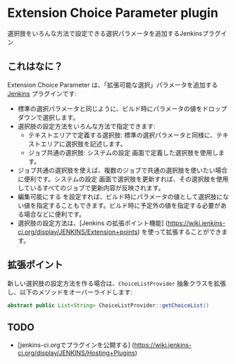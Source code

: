 Extension Choice Parameter plugin
=================================

選択肢をいろんな方法で設定できる選択パラメータを追加するJenkinsプラグイン

これはなに？
------------

Extension Choice Parameter は、「拡張可能な選択」パラメータを追加する [Jenkins](http://jenkins-ci.org/) プラグインです: 

* 標準の選択パラメータと同じように、ビルド時にパラメータの値をドロップダウンで選択します。
* 選択肢の設定方法をいろんな方法で指定できます:
	* テキストエリアで定義する選択肢: 標準の選択パラメータと同様に、テキストエリアに選択肢を記述します。
	* ジョブ共通の選択肢: システムの設定 画面で定義した選択肢を使用します。
* ジョブ共通の選択肢を使えば、複数のジョブで共通の選択肢を使いたい場合に便利です。システムの設定 画面で選択肢を更新すれば、その選択肢を使用しているすべてのジョブで更新内容が反映されます。
* 編集可能にする を設定すれば、ビルド時にパラメータの値として選択肢にない値を指定することもできます。ビルド時に予定外の値を指定する必要がある場合などに便利です。
* 選択肢の設定方法は、[Jenkins の拡張ポイント機能] (https://wiki.jenkins-ci.org/display/JENKINS/Extension+points) を使って拡張することができます。

拡張ポイント
------------

新しい選択肢の設定方法を作る場合は、`ChoiceListProvider` 抽象クラスを拡張し、以下のメソッドをオーバーライドします:

```java
abstract public List<String> ChoiceListProvider::getChoiceList()
```

TODO
----

* [jenkins-ci.orgでプラグインを公開する] (https://wiki.jenkins-ci.org/display/JENKINS/Hosting+Plugins)

